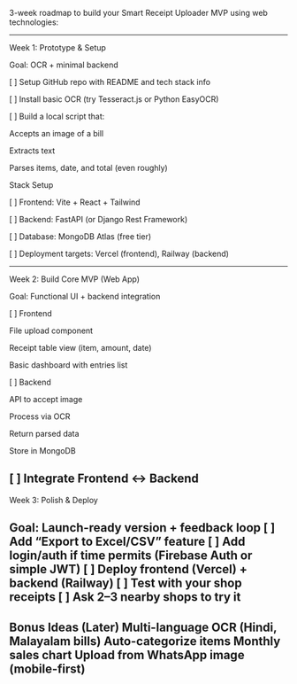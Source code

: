 3-week roadmap to build your Smart Receipt Uploader MVP using web technologies:

---

Week 1: Prototype & Setup

Goal: OCR + minimal backend

[ ] Setup GitHub repo with README and tech stack info

[ ] Install basic OCR (try Tesseract.js or Python EasyOCR)

[ ] Build a local script that:

Accepts an image of a bill

Extracts text

Parses items, date, and total (even roughly)



Stack Setup

[ ] Frontend: Vite + React + Tailwind

[ ] Backend: FastAPI (or Django Rest Framework)

[ ] Database: MongoDB Atlas (free tier)

[ ] Deployment targets: Vercel (frontend), Railway (backend)



---

Week 2: Build Core MVP (Web App)

Goal: Functional UI + backend integration

[ ] Frontend

File upload component

Receipt table view (item, amount, date)

Basic dashboard with entries list


[ ] Backend

API to accept image

Process via OCR

Return parsed data

Store in MongoDB


[ ] Integrate Frontend ↔ Backend
---

Week 3: Polish & Deploy

Goal: Launch-ready version + feedback loop
[ ] Add “Export to Excel/CSV” feature
[ ] Add login/auth if time permits (Firebase Auth or simple JWT)
[ ] Deploy frontend (Vercel) + backend (Railway)
[ ] Test with your shop receipts
[ ] Ask 2–3 nearby shops to try it
---

Bonus Ideas (Later)
Multi-language OCR (Hindi, Malayalam bills)
Auto-categorize items
Monthly sales chart
Upload from WhatsApp image (mobile-first)
---
